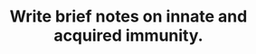 ---
title: "Write brief notes on innate and acquired immunity."
entityType: SAQ
exam: PEX
college: ANZCA
year: 2013
sitting: C
question: 10
passRate: 63
EC_expectedDomains:
- "Main Points expected for a pass: \n• A summary of the innate immunity mechanisms \n• An overview of acquired immunity including the roles of B-cells and T-cells \n• Notes on the structure and function of antibodies \n• Notes on the roles of B-cell and T-cell subtypes in acquired immunity"
EC_extraCredit:
- "Additional points could be gained for: \n• Extra details regarding the above points \n• Perspective about how the different parts work together \n• Details about more complicated aspects of the immune system"
EC_errorsCommon:
- "Common problems: \n• This is a big topic and requires brief notes for it to be covered adequately \n• Only a few candidates mentioned inflammation as part of the innate system \n• Confusion over cell lines and classification \n• Few mentioned the structure or function of antibodies \n• Confusion over which responses were innate and which acquired \n• Humoral and cellular elements are present in both innate and acquired immunity \n• Lack of an overall understanding of the immune system \n• Only two candidates mentioned any effects of anaesthesia on immune function \n• Illegible handwriting \n• Poor layout and structure and evidence of poor time management \n• The main reason for failing this question was insufficient core knowledge"
---